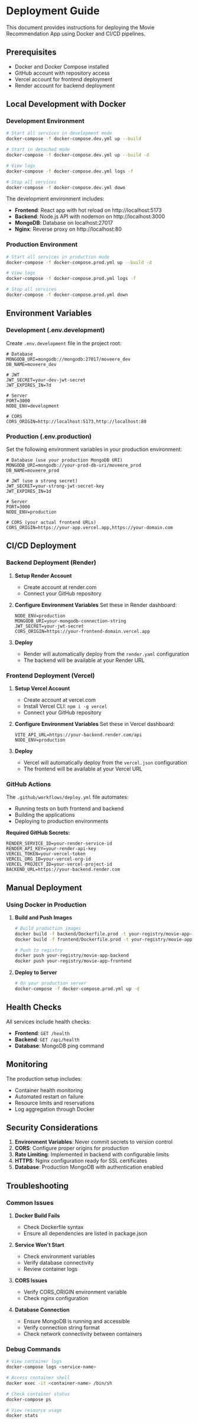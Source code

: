 # Deployment Guide

This document provides instructions for deploying the Movie Recommendation App using Docker and CI/CD pipelines.

## Prerequisites

- Docker and Docker Compose installed
- GitHub account with repository access
- Vercel account for frontend deployment
- Render account for backend deployment

## Local Development with Docker

### Development Environment

```bash
# Start all services in development mode
docker-compose -f docker-compose.dev.yml up --build

# Start in detached mode
docker-compose -f docker-compose.dev.yml up --build -d

# View logs
docker-compose -f docker-compose.dev.yml logs -f

# Stop all services
docker-compose -f docker-compose.dev.yml down
```

The development environment includes:
- **Frontend**: React app with hot reload on http://localhost:5173
- **Backend**: Node.js API with nodemon on http://localhost:3000
- **MongoDB**: Database on localhost:27017
- **Nginx**: Reverse proxy on http://localhost:80

### Production Environment

```bash
# Start all services in production mode
docker-compose -f docker-compose.prod.yml up --build -d

# View logs
docker-compose -f docker-compose.prod.yml logs -f

# Stop all services
docker-compose -f docker-compose.prod.yml down
```

## Environment Variables

### Development (.env.development)
Create `.env.development` file in the project root:

```env
# Database
MONGODB_URI=mongodb://mongodb:27017/moveere_dev
DB_NAME=moveere_dev

# JWT
JWT_SECRET=your-dev-jwt-secret
JWT_EXPIRES_IN=7d

# Server
PORT=3000
NODE_ENV=development

# CORS
CORS_ORIGIN=http://localhost:5173,http://localhost:80
```

### Production (.env.production)
Set the following environment variables in your production environment:

```env
# Database (use your production MongoDB URI)
MONGODB_URI=mongodb://your-prod-db-uri/moveere_prod
DB_NAME=moveere_prod

# JWT (use a strong secret)
JWT_SECRET=your-strong-jwt-secret-key
JWT_EXPIRES_IN=1d

# Server
PORT=3000
NODE_ENV=production

# CORS (your actual frontend URLs)
CORS_ORIGIN=https://your-app.vercel.app,https://your-domain.com
```

## CI/CD Deployment

### Backend Deployment (Render)

1. **Setup Render Account**
   - Create account at render.com
   - Connect your GitHub repository

2. **Configure Environment Variables**
   Set these in Render dashboard:
   ```
   NODE_ENV=production
   MONGODB_URI=your-mongodb-connection-string
   JWT_SECRET=your-jwt-secret
   CORS_ORIGIN=https://your-frontend-domain.vercel.app
   ```

3. **Deploy**
   - Render will automatically deploy from the `render.yaml` configuration
   - The backend will be available at your Render URL

### Frontend Deployment (Vercel)

1. **Setup Vercel Account**
   - Create account at vercel.com
   - Install Vercel CLI: `npm i -g vercel`
   - Connect your GitHub repository

2. **Configure Environment Variables**
   Set these in Vercel dashboard:
   ```
   VITE_API_URL=https://your-backend.render.com/api
   NODE_ENV=production
   ```

3. **Deploy**
   - Vercel will automatically deploy from the `vercel.json` configuration
   - The frontend will be available at your Vercel URL

### GitHub Actions

The `.github/workflows/deploy.yml` file automates:
- Running tests on both frontend and backend
- Building the applications
- Deploying to production environments

**Required GitHub Secrets:**
```
RENDER_SERVICE_ID=your-render-service-id
RENDER_API_KEY=your-render-api-key
VERCEL_TOKEN=your-vercel-token
VERCEL_ORG_ID=your-vercel-org-id
VERCEL_PROJECT_ID=your-vercel-project-id
BACKEND_URL=https://your-backend.render.com
```

## Manual Deployment

### Using Docker in Production

1. **Build and Push Images**
   ```bash
   # Build production images
   docker build -f backend/Dockerfile.prod -t your-registry/movie-app-backend .
   docker build -f frontend/Dockerfile.prod -t your-registry/movie-app-frontend .

   # Push to registry
   docker push your-registry/movie-app-backend
   docker push your-registry/movie-app-frontend
   ```

2. **Deploy to Server**
   ```bash
   # On your production server
   docker-compose -f docker-compose.prod.yml up -d
   ```

## Health Checks

All services include health checks:
- **Frontend**: `GET /health`
- **Backend**: `GET /api/health`
- **Database**: MongoDB ping command

## Monitoring

The production setup includes:
- Container health monitoring
- Automated restart on failure
- Resource limits and reservations
- Log aggregation through Docker

## Security Considerations

1. **Environment Variables**: Never commit secrets to version control
2. **CORS**: Configure proper origins for production
3. **Rate Limiting**: Implemented in backend with configurable limits
4. **HTTPS**: Nginx configuration ready for SSL certificates
5. **Database**: Production MongoDB with authentication enabled

## Troubleshooting

### Common Issues

1. **Docker Build Fails**
   - Check Dockerfile syntax
   - Ensure all dependencies are listed in package.json

2. **Service Won't Start**
   - Check environment variables
   - Verify database connectivity
   - Review container logs

3. **CORS Issues**
   - Verify CORS_ORIGIN environment variable
   - Check nginx configuration

4. **Database Connection**
   - Ensure MongoDB is running and accessible
   - Verify connection string format
   - Check network connectivity between containers

### Debug Commands

```bash
# View container logs
docker-compose logs <service-name>

# Access container shell
docker exec -it <container-name> /bin/sh

# Check container status
docker-compose ps

# View resource usage
docker stats
```